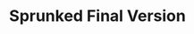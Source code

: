 ---
slug: sprunked-final-version-2208
title: Sprunked Final Version
description: "Sprunked Final Version is an exciting online game. Play for free directly in your browser!"
icon: /images/popular_mods/Sprunked Final Version.png
url: https://wowtbc.net/sprunkin/sprunked-final/index.html
previewImage: /images/popular_mods/Sprunked Final Version.png
type: popular mods

# SEO配置
seo:
  title: "Sprunked Final Version - Play Free Online Game | Fun Browser Games"
  description: "Sprunked Final Version - Play this fun online game for free in your browser. No download required!"
  ogImage: "/images/popular_mods/Sprunked Final Version.png"
  keywords: "sprunked-final-version-2208, online game, browser game, free game, popular mods game, play online"

videoUrls:
  - https://www.youtube.com/embed/example1
  - https://www.youtube.com/embed/example2

whyPlay:
  title: "Why Play Sprunked Final Version?"
  items:
    - "Immersive Gameplay: Sprunked Final Version offers an engaging and immersive gaming experience that will keep you entertained for hours"
    - "Challenging Levels: Test your skills with increasingly difficult challenges and obstacles"
    - "Beautiful Graphics: Enjoy stunning visuals and smooth animations that bring the game world to life"
    - "Regular Updates: New content and features are added regularly to keep the game fresh and exciting"
    - "Free to Play: Experience all the fun without spending a penny"
    - "Community Features: Connect with other players, share strategies, and compete for high scores"
    - "Cross-Platform: Play on any device with a web browser, no downloads required"

features:
  title: "Key Features of Sprunked Final Version"
  image: "/images/popular_mods/Sprunked Final Version.png"
  items:
    - "Intuitive Controls: Easy to learn controls make Sprunked Final Version accessible for players of all skill levels"
    - "Multiple Game Modes: Enjoy various gameplay options that provide different challenges and experiences"
    - "Character Customization: Personalize your gaming experience with unique characters and items"
    - "Achievement System: Complete special tasks to earn rewards and recognition"
    - "Leaderboards: Compete with players worldwide and see who can achieve the highest scores"

characteristics:
  title: "Game Characteristics"
  image: "/images/popular_mods/Sprunked Final Version.png"
  items:
    - "Genre: Popular mods game with elements of strategy and skill"
    - "Difficulty: Suitable for both casual gamers and those seeking a challenge"
    - "Play Time: Quick sessions or extended gameplay, depending on your preference"
    - "Art Style: Vibrant and engaging visuals that enhance the gaming experience"
    - "Sound Design: Immersive audio that complements the gameplay perfectly"

info: "Sprunked Final Version is an exciting online game that offers players a unique and engaging gaming experience. With its intuitive controls, stunning visuals, and challenging gameplay, Sprunked Final Version provides hours of entertainment for players of all ages and skill levels. Whether you're looking for a quick gaming session during a break or an extended play session, Sprunked Final Version delivers an immersive experience that will keep you coming back for more. The game features multiple levels of increasing difficulty, ensuring that players are constantly challenged as they progress. With regular updates adding new content and features, Sprunked Final Version remains fresh and exciting, providing endless entertainment options for its growing community of players."

howToPlayIntro: "Welcome to Sprunked Final Version! This guide will walk you through the basics and help you master the game. Whether you're a beginner or looking to improve your skills, these tips and instructions will enhance your gaming experience."

howToPlaySteps:
  - title: "Getting Started"
    description: "Begin your Sprunked Final Version adventure by familiarizing yourself with the controls. Use your keyboard or mouse to navigate through the game interface. The tutorial will guide you through the basic mechanics and help you understand the objectives."
  - title: "Understanding the Objectives"
    description: "In Sprunked Final Version, your main goal is to progress through levels by completing specific objectives. Each level presents unique challenges that require different strategies and approaches."
  - title: "Mastering the Controls"
    description: "Practice using the controls to improve your precision and reaction time. Sprunked Final Version requires quick reflexes and strategic thinking to overcome obstacles and defeat opponents."
  - title: "Utilizing Power-ups"
    description: "Collect power-ups throughout the game to enhance your abilities and overcome difficult challenges. Each power-up offers unique advantages that can be crucial for success."
  - title: "Developing Strategies"
    description: "As you progress in Sprunked Final Version, develop effective strategies for different scenarios. Analyze patterns, anticipate challenges, and adapt your approach to maximize your performance."

faq:
  title: "Frequently Asked Questions about Sprunked Final Version"
  items:
    - question: "Is Sprunked Final Version free to play?"
      answer: "Yes, Sprunked Final Version is completely free to play directly in your web browser. No downloads or purchases are required to enjoy the full game experience."
    - question: "Can I play Sprunked Final Version on mobile devices?"
      answer: "Yes, Sprunked Final Version is optimized for both desktop and mobile play. You can enjoy the game on any device with a web browser and internet connection."
    - question: "Are there any in-game purchases?"
      answer: "While Sprunked Final Version is free to play, there may be optional in-game purchases available for cosmetic items or additional features that don't affect core gameplay."
    - question: "How often is Sprunked Final Version updated?"
      answer: "The developers regularly update Sprunked Final Version with new content, features, and improvements based on player feedback and game performance."
    - question: "Can I play Sprunked Final Version offline?"
      answer: "Currently, Sprunked Final Version requires an internet connection to play as it's a browser-based online game."
    - question: "Is Sprunked Final Version suitable for children?"
      answer: "Yes, Sprunked Final Version is designed to be family-friendly and suitable for players of all ages."
    - question: "How do I report bugs or issues?"
      answer: "If you encounter any problems while playing Sprunked Final Version, you can report them through the game's support page or contact the developers directly through their website."
    - question: "Still Have Questions?"
      answer: "If you have additional questions about Sprunked Final Version that aren't covered in this FAQ, please visit our support center or contact our customer service team for assistance."
---